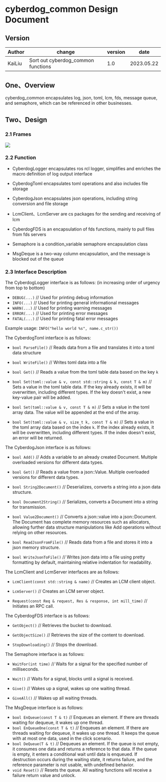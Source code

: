 # cyberdog_common Design Document

## Version

| Author | change                             | version | date       |
| ------ | ---------------------------------- | ------- | ---------- |
| KaiLiu | Sort out cyberdog_common functions | 1.0     | 2023.05.22 |

## One、Overview

cyberdog_common encapsulates log, json, toml, lcm, fds, message queue, and semaphore, which can be referenced in other businesses.

## Two、Design

### 2.1 Frames

![](./image/cyberdog_common/framework.svg)

### 2.2 Function

- CyberdogLogger encapsulates ros rcl logger, simplifies and enriches the macro definition of log output interface

- CyberdogToml encapsulates toml operations and also includes file storage

- CyberdogJson encapsulates json operations, including string conversion and file storage

- LcmClient、LcmServer are cs packages for the sending and receiving of lcm

- CyberdogFDS is an encapsulation of fds functions, mainly to pull files from fds servers

- Semaphore is a condition_variable semaphore encapsulation class

- MsgDeque is a two-way column encapsulation, and the message is blocked out of the queue

### 2.3  Interface Description

The CyberdogLogger interface is as follows: (in increasing order of urgency from top to bottom)

- `DEBUG(...)` // Used for printing debug information
- `INFO(...)` // Used for printing general informational messages
- `WARN(...)` // Used for printing warning messages
- `ERROR(...)` // Used for printing error messages
- `FATAL(...)` // Used for printing fatal error messages

Example usage: `INFO("hello world %s", name.c_str())`



The CyberdogToml interface is as follows:

- `bool ParseFile()` // Reads data from a file and translates it into a toml data structure

- `bool WriteFile()` // Writes toml data into a file

- `bool Get()` // Reads a value from the toml table data based on the key `k`

- `bool Set(toml::value & v, const std::string & k, const T & m)` // Sets a value in the toml table data. If the key already exists, it will be overwritten, including different types. If the key doesn't exist, a new key-value pair will be added.

- `bool Set(toml::value & v, const T & m)` // Sets a value in the toml array data. The value will be appended at the end of the array.

- `bool Set(toml::value & v, size_t k, const T & m)` // Sets a value in the toml array data based on the index `k`. If the index already exists, it will be overwritten, including different types. If the index doesn't exist, an error will be returned.

  

The CyberdogJson interface is as follows:

- `bool Add()` // Adds a variable to an already created Document. Multiple overloaded versions for different data types.

- `bool Get()` // Reads a value from a json::Value. Multiple overloaded versions for different data types.

- `bool String2Document()` // Deserializes, converts a string into a json data structure.

- `bool Document2String()` // Serializes, converts a Document into a string for transmission.

- `bool Value2Document()` // Converts a json::value into a json::Document. The Document has complete memory resources such as allocators, allowing further data structure manipulations like Add operations without relying on other resources.

- `bool ReadJsonFromFile()` // Reads data from a file and stores it into a json memory structure.

- `bool WriteJsonToFile()` // Writes json data into a file using pretty formatting by default, maintaining relative indentation for readability.

  

The LcmClient and LcmServer interfaces are as follows:

- `LcmClient(const std::string & name)` // Creates an LCM client object.

- `LcmServer()` // Creates an LCM server object.

- `Request(const Req & request, Res & response, int mill_time)` // Initiates an RPC call.

  

The CyberdogFDS interface is as follows:

- `GetObject()` // Retrieves the bucket to download.

- `GetObjectSize()` // Retrieves the size of the content to download.

- `StopDownloading()` // Stops the download.

  

The Semaphore interface is as follows:

- `WaitFor(int time)` // Waits for a signal for the specified number of milliseconds.

- `Wait()` // Waits for a signal, blocks until a signal is received.

- `Give()` // Wakes up a signal, wakes up one waiting thread.

- `GiveAll()` // Wakes up all waiting threads.

  

The MsgDeque interface is as follows:

- `bool EnQueue(const T & t)` // Enqueues an element. If there are threads waiting for dequeue, it wakes up one thread.
- `bool EnQueueOne(const T & t)` // Enqueues an element. If there are threads waiting for dequeue, it wakes up one thread. It keeps the queue with at most one data, used in the click scenario.
- `bool DeQueue(T & t)` // Dequeues an element. If the queue is not empty, it consumes one data and returns a reference to that data. If the queue is empty, it enters a conditional wait until data is enqueued. If destruction occurs during the waiting state, it returns failure, and the reference parameter is not usable, with undefined behavior.
- `void Reset()` // Resets the queue. All waiting functions will receive a failure return value and unlock.
